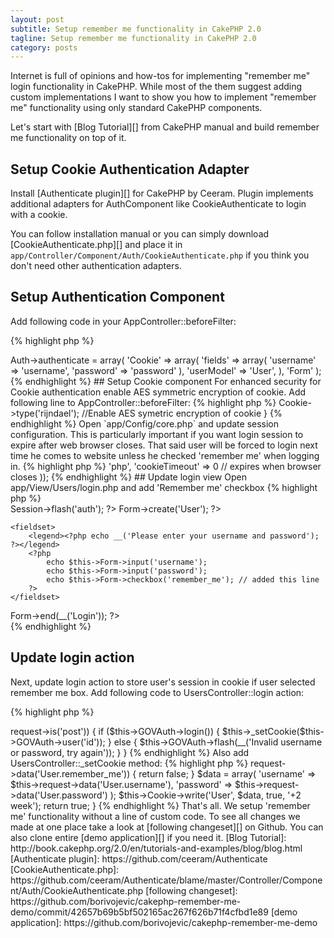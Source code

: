 ```yaml
---
layout: post
subtitle: Setup remember me functionality in CakePHP 2.0
tagline: Setup remember me functionality in CakePHP 2.0
category: posts
---
```


Internet is full of opinions and how-tos for implementing "remember me" login functionality in CakePHP. While most of the them suggest adding custom implementations I want to show you how to implement "remember me" functionality using only standard CakePHP components.

Let's start with [Blog Tutorial][] from CakePHP manual and build remember me functionality on top of it.

## Setup Cookie Authentication Adapter

Install [Authenticate plugin][] for CakePHP by Ceeram. Plugin implements additional adapters for AuthComponent like CookieAuthenticate to login with a cookie.

You can follow installation manual or you can simply download [CookieAuthenticate.php][] and place it in `app/Controller/Component/Auth/CookieAuthenticate.php` if you think you don't need other authentication adapters.

## Setup Authentication Component

Add following code in your AppController::beforeFilter:

{% highlight php %}
<?php
$this->Auth->authenticate = array(
	'Cookie' => array(
		'fields' => array(
			'username' => 'username',
			'password' => 'password'
		),
		'userModel' => 'User',
	),
	'Form'
);
{% endhighlight %}

## Setup Cookie component

For enhanced security for Cookie authentication enable AES symmetric encryption of cookie. Add following line to AppController::beforeFilter:

{% highlight php %}
<?php
public function beforeFilter() {
	parent::beforeFilter();
	$this->Cookie->type('rijndael'); //Enable AES symetric encryption of cookie
}
{% endhighlight %}

Open `app/Config/core.php` and update session configuration. This is particularly important if you want login session to expire after web browser closes. That said user will be forced to login next time he comes to website unless he checked 'remember me' when logging in.

{% highlight php %}
<?php
Configure::write('Session', array(
	'defaults' => 'php',
	'cookieTimeout' => 0 // expires when browser closes
));
{% endhighlight %}

## Update login view

Open app/View/Users/login.php and add 'Remember me' checkbox

{% highlight php %}
<div class="users form">
<?php echo $this->Session->flash('auth'); ?>
<?php echo $this->Form->create('User'); ?>
	<fieldset>
		<legend><?php echo __('Please enter your username and password'); ?></legend>
		<?php
			echo $this->Form->input('username');
			echo $this->Form->input('password');
			echo $this->Form->checkbox('remember_me'); // added this line
		?>
	</fieldset>
<?php echo $this->Form->end(__('Login')); ?>
</div>
{% endhighlight %}

## Update login action

Next, update login action to store user's session in cookie if user selected remember me box.
Add following code to UsersController::login action:

{% highlight php %}
<?php
if ($this->request->is('post')) {
	if ($this->GOVAuth->login()) {
		$this->_setCookie($this->GOVAuth->user('id'));
	} else {
		$this->GOVAuth->flash(__('Invalid username or password, try again'));
	}
}
{% endhighlight %}

Also add UsersController::_setCookie method:

{% highlight php %}
<?php
protected function _setCookie($id) {
	if (!$this->request->data('User.remember_me')) {
		return false;
	}
	$data = array(
		'username' => $this->request->data('User.username'),
		'password' => $this->request->data('User.password')
	);
	$this->Cookie->write('User', $data, true, '+2 week');
	return true;
}
{% endhighlight %}

That's all. We setup 'remember me' functionality without a line of custom code.

To see all changes we made at one place take a look at [following changeset][] on Github. You can also clone entire [demo application][] if you need it.

[Blog Tutorial]: http://book.cakephp.org/2.0/en/tutorials-and-examples/blog/blog.html
[Authenticate plugin]: https://github.com/ceeram/Authenticate
[CookieAuthenticate.php]: https://github.com/ceeram/Authenticate/blame/master/Controller/Component/Auth/CookieAuthenticate.php
[following changeset]: https://github.com/borivojevic/cakephp-remember-me-demo/commit/42657b69b5bf502165ac267f626b71f4cfbd1e89
[demo application]: https://github.com/borivojevic/cakephp-remember-me-demo